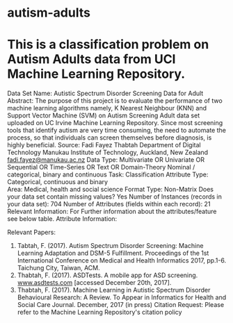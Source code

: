 # autism-adults
# This is a classification problem on Autism Adults data from UCI Machine Learning Repository.
Data Set Name: Autistic Spectrum Disorder Screening Data for Adult  
Abstract:
The purpose of this project is to evaluate the performance of two machine learning algorithms namely, K Nearest Neighbour (KNN) and Support Vector Machine (SVM) on Autism Screening Adult data set uploaded on UC Irvine Machine Learning Repository. Since most screening tools that identify autism are very time consuming, the need to automate the process, so that individuals can screen themselves before diagnosis, is highly beneficial.
Source: Fadi Fayez Thabtah
Department of Digital Technology
Manukau Institute of Technology,
Auckland, New Zealand
fadi.fayez@manukau.ac.nz
Data Type: Multivariate OR Univariate OR Sequential OR Time-Series OR Text OR Domain-Theory
Nominal / categorical, binary and continuous 
Task: Classification
Attribute Type: Categorical, continuous and binary  
Area: Medical, health and social science
Format Type: Non-Matrix
Does your data set contain missing values? Yes
Number of Instances (records in your data set): 704
Number of Attributes (fields within each record): 21
Relevant Information: For Further information about the attributes/feature see below  table.
Attribute Information:

Relevant Papers:  
1) Tabtah, F. (2017). Autism Spectrum Disorder Screening: Machine Learning Adaptation and DSM-5 Fulfillment. Proceedings of the 1st International Conference on Medical and Health Informatics 2017, pp.1-6. Taichung City, Taiwan, ACM.
2) Thabtah, F. (2017). ASDTests. A mobile app for ASD screening. www.asdtests.com [accessed December  20th, 2017].
3) Thabtah, F. (2017). Machine Learning in Autistic Spectrum Disorder Behavioural Research: A Review. To Appear in Informatics for Health and Social Care Journal. December, 2017 (in press)
Citation Request:
Please refer to the Machine Learning Repository's citation policy



